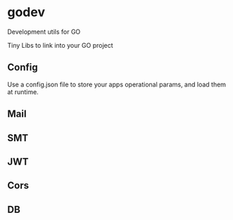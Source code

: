 # godev
Development utils for GO 

Tiny Libs to link into your GO project


## Config

Use a config.json file to store your apps operational params, and load them at runtime.

## Mail



## SMT

## JWT

## Cors

## DB
